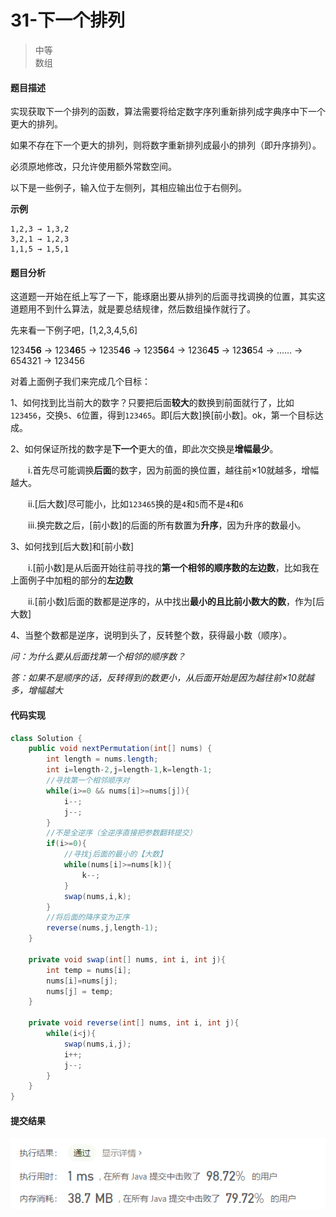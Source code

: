 # 31-下一个排列

>中等  
>数组

#### 题目描述

实现获取下一个排列的函数，算法需要将给定数字序列重新排列成字典序中下一个更大的排列。

如果不存在下一个更大的排列，则将数字重新排列成最小的排列（即升序排列）。

必须原地修改，只允许使用额外常数空间。

以下是一些例子，输入位于左侧列，其相应输出位于右侧列。


**示例**

```
1,2,3 → 1,3,2
3,2,1 → 1,2,3
1,1,5 → 1,5,1
```



#### 题目分析

这道题一开始在纸上写了一下，能琢磨出要从排列的后面寻找调换的位置，其实这道题用不到什么算法，就是要总结规律，然后数组操作就行了。

先来看一下例子吧，[1,2,3,4,5,6]

1234**56**  ->  123**46**5  ->  1235**46**  ->  123**56**4  ->  1236**45**  ->  12**36**54  -> ...... ->   654321  -> 123456



对着上面例子我们来完成几个目标：

1、如何找到比当前大的数字？只要把后面**较大**的数换到前面就行了，比如`123456`，交换`5`、`6`位置，得到`123465`。即[后大数]换[前小数]。ok，第一个目标达成。

2、如何保证所找的数字是**下一个**更大的值，即此次交换是**增幅最少**。

&emsp;&emsp;i.首先尽可能调换**后面**的数字，因为前面的换位置，越往前×10就越多，增幅越大。

&emsp;&emsp;ii.[后大数]尽可能小，比如`123465`换的是`4`和`5`而不是`4`和`6`

&emsp;&emsp;iii.换完数之后，[前小数]的后面的所有数置为**升序**，因为升序的数最小。

3、如何找到[后大数]和[前小数]

&emsp;&emsp;i.[前小数]是从后面开始往前寻找的**第一个相邻的顺序数的左边数**，比如我在上面例子中加粗的部分的**左边数**

&emsp;&emsp;ii.[前小数]后面的数都是逆序的，从中找出**最小的且比前小数大的数**，作为[后大数]

4、当整个数都是逆序，说明到头了，反转整个数，获得最小数（顺序）。



*问：为什么要从后面找第一个相邻的顺序数？*

*答：如果不是顺序的话，反转得到的数更小，从后面开始是因为越往前×10就越多，增幅越大*



#### 代码实现

```java
class Solution {
    public void nextPermutation(int[] nums) {
        int length = nums.length;
        int i=length-2,j=length-1,k=length-1;
        //寻找第一个相邻顺序对
        while(i>=0 && nums[i]>=nums[j]){
            i--;
            j--;
        }
        //不是全逆序（全逆序直接把参数翻转提交）
        if(i>=0){
            //寻找j后面的最小的【大数】
            while(nums[i]>=nums[k]){
                k--;
            }
            swap(nums,i,k);
        }
        //将后面的降序变为正序
        reverse(nums,j,length-1);
    }

    private void swap(int[] nums, int i, int j){
        int temp = nums[i];
        nums[i]=nums[j];
        nums[j] = temp;
    }

    private void reverse(int[] nums, int i, int j){
        while(i<j){
            swap(nums,i,j);
            i++;
            j--;
        }
    }
}
```

#### 提交结果

![31提交结果图](https://github.com/hinkleung/leetcode/blob/main/31-下一个排列/31-result.png)
